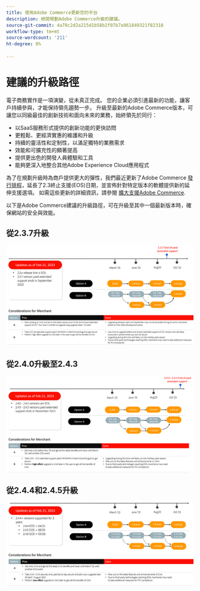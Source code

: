 ```yaml
---
title: 使用Adobe Commerce更新您的平台
description: 檢閱規劃Adobe Commerce升級的建議。
source-git-commit: 4a78c2d2a215d1b58b2f07b7a961849321f82318
workflow-type: tm+mt
source-wordcount: '211'
ht-degree: 0%

---
```



# 建議的升級路徑

電子商務實作是一項演變，從未真正完成。 您的企業必須引進最新的功能，讓客戶持續參與，才能保持領先趨勢一步。 升級至最新的Adobe Commerce版本，可讓您以同級最佳的創新技術和面向未來的業務，始終領先於同行：

- 以SaaS服務形式提供的創新功能的更快訪問
- 更輕鬆、更經濟實惠的維護和升級
- 持續的靈活性和定制性，以滿足獨特的業務需求
- 效能和可擴充性的顯著提高
- 提供更出色的開發人員體驗和工具
- 能夠更深入地整合其他Adobe Experience Cloud應用程式

為了在規劃升級時為商戶提供更大的彈性，我們最近更新了Adobe Commerce [發行排程](../../release/schedule.md)，延長了2.3終止支援(EOS)日期，並宣佈針對特定版本的軟體提供新的延伸支援選項。 如需這些更新的詳細資訊，請參閱 [擴大支援Adobe Commerce](https://business.adobe.com/blog/the-latest/adobe-announces-expanded-support).

以下是Adobe Commerce建議的升級路徑，可在升級至其中一個最新版本時，確保網站的安全與效能。

## 從2.3.7升級

![從2.3.7升級路徑](../../assets/upgrade-guide/2.3.7.png)

## 從2.4.0升級至2.4.3

![從2.4.0升級到2.4.3的路徑](../../assets/upgrade-guide/2.4.0-2.4.3.png)

## 從2.4.4和2.4.5升級

![從2.4.4和2.4.5升級路徑](../../assets/upgrade-guide/2.4.4-and-2.4.5.png)
